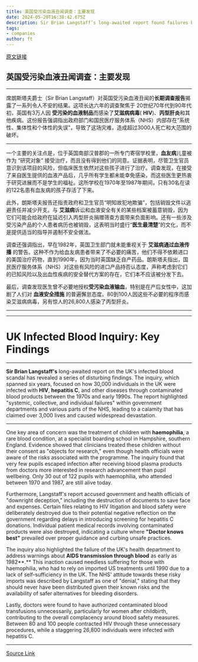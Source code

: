```yaml
---
title: 英国受污染血液丑闻调查：主要发现
date: 2024-05-20T16:38:42.675Z
description: Sir Brian Langstaff’s long-awaited report found failures by government departments and various parts of the NHS
tags: 
- companies
author: ft
---
```


[原文链接](https://ft.com/content/e557c9b0-9750-46f6-bac3-df3e9e389411)

## **英国受污染血液丑闻调查**：主要发现

--- 

席朗斯塔夫爵士（Sir Brian Langstaff）对英国受污染血液丑闻的**长期调查报告**揭露了一系列令人不安的结果。这项长达六年的调查聚焦于 20世纪70年代到90年代初，英国有3万人因 **受污染的血液制品**而感染了**艾滋病病毒**( **HIV**)、**丙型肝炎**和其他疾病。这份报告强调指出政府部门和国民医疗服务体系（NHS）内部存在“系统性、集体性和个体性的失误”，导致了这场灾难，造成超过3000人死亡和大范围的破坏。

--- 

一个主要的关注点是，位于英国南部汉普郡的一所专门寄宿学校里，**血友病**儿童被作为 “研究对象” 接受治疗，而且没有得到他们的同意。证据表明，尽管卫生官员意识到该项目的风险，但临床医生依然对这些孩子进行了治疗。调查发现，在接受了来自医生提供的血液产品后，几乎所有学生都未能幸免感染，而这些医生更热衷于研究进展而不是学生的福祉。这所学校在1970年至1987年期间，只有30名在读的122名患有血友病的孩子存活了下来。

此外，朗斯塔夫报告还指责政府和卫生官员“明知故犯地欺骗”，包括销毁文件以逃避责任并减少开支。与 **艾滋病**诉讼和血液安全有关的某些档案被蓄意销毁，因为它们可能会给政府在延迟引入丙型肝炎捐赠筛查方面带来负面影响。还有一些涉及受污染产品的个人患者病历也被销毁，这表明当时盛行“**医生最清楚**”的文化，而不是提供适当的指导并遏制不安全做法。 

调查还强调指出，早在1982年，英国卫生部门就未能重视关于 **艾滋病通过血液传播** 的警告。这种不作为给血友病患者带来了不必要的痛苦，他们不得不依赖进口的美国治疗药物，直到1990年，因为当时英国缺乏自产药品。朗斯塔夫指出，国民医疗服务体系（NHS）对这些有风险的进口产品持否认态度，声称考虑到它们的已知风险以及出血性疾病的安全替代方案的存在，它们本不应该被分发下去。 

最后，调查发现医生曾不必要地授权**受污染血液输血**，特别是在产后女性中，这加剧了人们对 **血液安全措施** 的普遍懈怠态度。80到100人因这些不必要的程序而感染艾滋病病毒，另有惊人的26,800人感染了丙型肝炎。 

---

---

# **UK Infected Blood Inquiry**: Key Findings 

---

**Sir Brian Langstaff's** long-awaited report on the UK's infected blood scandal has revealed a series of disturbing findings. The inquiry, which spanned six years, focused on how 30,000 individuals in the UK were infected with **HIV**, **hepatitis C**, and other diseases through contaminated blood products between the 1970s and early 1990s. The report highlighted "systemic, collective, and individual failures" within government departments and various parts of the NHS, leading to a calamity that has claimed over 3,000 lives and caused widespread devastation. 

---

One key area of concern was the treatment of children with **haemophilia**, a rare blood condition, at a specialist boarding school in Hampshire, southern England. Evidence showed that clinicians treated these children without their consent as "objects for research," even though health officials were aware of the risks associated with the programme. The inquiry found that very few pupils escaped infection after receiving blood plasma products from doctors more interested in research advancement than pupil wellbeing. Only 30 out of 122 pupils with haemophilia, who attended between 1970 and 1987, are still alive today. 

Furthermore, Langstaff's report accused government and health officials of "downright deception," including the destruction of documents to save face and expenses. Certain files relating to HIV litigation and blood safety were deliberately destroyed due to their potential negative reflection on the government regarding delays in introducing screening for hepatitis C donations. Individual patient medical records involving contaminated products were also destroyed, indicating a culture where **"Doctor knows best"** prevailed over proper guidance and curbing unsafe practices. 

The inquiry also highlighted the failure of the UK's health department to address warnings about **AIDS transmission through blood** as early as 1982**.** This inaction caused needless suffering for those with haemophilia, who had to rely on imported US treatments until 1990 due to a lack of self-sufficiency in the UK. The NHS' attitude towards these risky imports was described by Langstaff as one of "denial," stating that they should never have been distributed given their known risks and the availability of safer alternatives for bleeding disorders. 

Lastly, doctors were found to have authorized contaminated blood transfusions unnecessarily, particularly for women after childbirth, contributing to the overall complacency around blood safety measures. Between 80 and 100 people contracted HIV through these unnecessary procedures, while a staggering 26,800 individuals were infected with hepatitis C. 

---

[Source Link](https://ft.com/content/e557c9b0-9750-46f6-bac3-df3e9e389411)

